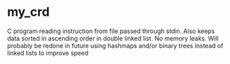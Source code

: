 # my_crd
C program reading instruction from file passed through stdin. Also keeps data sorted in ascending order in double linked list.
No memory leaks.
Will probably be redone in future using hashmaps and/or binary trees instead of linked lists to improve speed
